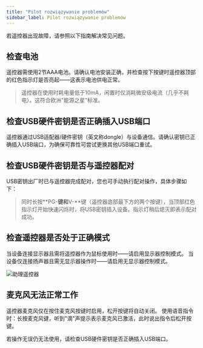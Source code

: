 ```yaml
---
title: "Pilot rozwiązywanie problemów"
sidebar_label: Pilot rozwiązywanie problemów
---
```


若遥控器出现故障，请参照以下指南解决常见问题。

## 检查电池

遥控器需使用2节AAA电池。请确认电池安装正确，并检查按下按键时遥控器顶部的红色指示灯是否亮起——这表示电池供电正常。

>遥控器在使用时耗电量低于10mA，闲置时仅消耗微安级电流（几乎不耗电）。这符合欧洲"能源之星"标准。

## 检查USB硬件密钥是否正确插入USB端口

遥控器通过USB适配器/硬件密钥（英文称dongle）与设备通信。请确认密钥已正确插入USB端口，为确保可靠性可尝试更换其他USB端口重试。

## 检查USB硬件密钥是否与遥控器配对

USB密钥出厂时已与遥控器完成配对，您也可手动执行配对操作，具体步骤如下：

>同时长按**PG-**键和**V-**键（遥控器底部最下方的两个按键），当顶部红色指示灯开始快速闪烁时，将USB密钥插入设备。指示灯稍后熄灭即表示配对成功。

## 检查遥控器是否处于正确模式

当设备连接显示器且需将遥控器作为鼠标使用时——请启用显示器控制模式。
当设备仅连接扬声器且需无显示器操作时——请启用无显示器控制模式。

![助理遥控器](/img/en/remote/remote_change_mode.png)

## 麦克风无法正常工作

遥控器麦克风仅在按住麦克风按键时启用，松开按键将自动关闭。
使用语音指令时：长按麦克风键，听到"滴"声提示表示麦克风已激活，此时说出指令后松开按键。

若操作无误仍无法使用，请检查USB硬件密钥是否正确插入USB端口。